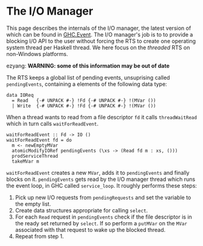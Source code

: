 # The I/O Manager



This page describes the internals of the I/O manager, the latest version of which can be found in [
GHC.Event](http://hackage.haskell.org/packages/archive/base/latest/doc/html/GHC-Event.html). The I/O manager's job is to to provide a blocking I/O API to the user without forcing the RTS to create one operating system thread per Haskell thread. We here focus on the *threaded* RTS on non-Windows platforms.



ezyang: **WARNING: some of this information may be out of date**



The RTS keeps a global list of pending events, unsuprising called `pendingEvents`, containing a elements of the following data type:


```wiki
data IOReq
  = Read   {-# UNPACK #-} !Fd {-# UNPACK #-} !(MVar ())
  | Write  {-# UNPACK #-} !Fd {-# UNPACK #-} !(MVar ())
```


When a thread wants to read from a file descriptor `fd` it calls `threadWaitRead` which in turn calls `waitForReadEvent`.


```wiki
waitForReadEvent :: Fd -> IO ()
waitForReadEvent fd = do
  m <- newEmptyMVar
  atomicModifyIORef pendingEvents (\xs -> (Read fd m : xs, ()))
  prodServiceThread
  takeMVar m
```


`waitForReadEvent` creates a new `MVar`, adds it to `pendingEvents` and finally blocks on it. `pendingEvents` gets read by the I/O manager thread which runs the event loop, in GHC called `service_loop`. It roughly performs these steps:


1. Pick up new I/O requests from `pendingRequests` and set the variable to the empty list.
1. Create data structures appropriate for calling `select`.
1. For each `Read` request in `pendingEvents` check if the file descriptor is in the ready set returned by `select`. If so perform a `putMVar` on the `MVar` associated with that request to wake up the blocked thread.
1. Repeat from step 1.
